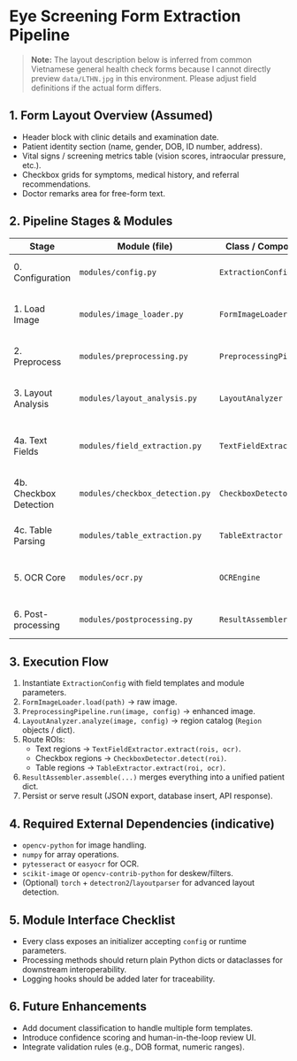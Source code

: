 # Eye Screening Form Extraction Pipeline

> **Note:** The layout description below is inferred from common Vietnamese general health check forms because I cannot directly preview `data/LTHN.jpg` in this environment. Please adjust field definitions if the actual form differs.

## 1. Form Layout Overview (Assumed)
- Header block with clinic details and examination date.
- Patient identity section (name, gender, DOB, ID number, address).
- Vital signs / screening metrics table (vision scores, intraocular pressure, etc.).
- Checkbox grids for symptoms, medical history, and referral recommendations.
- Doctor remarks area for free-form text.

## 2. Pipeline Stages & Modules

| Stage | Module (file) | Class / Component | Purpose | Input | Output |
|-------|---------------|-------------------|---------|-------|--------|
| 0. Configuration | `modules/config.py` | `ExtractionConfig` | Centralize paths, OCR languages, region templates. | Optional YAML/JSON or dict | Config object |
| 1. Load Image | `modules/image_loader.py` | `FormImageLoader` | Read form image from disk or stream. | Image path / bytes | Raw BGR image (NumPy array) |
| 2. Preprocess | `modules/preprocessing.py` | `PreprocessingPipeline` | Denoise, enhance contrast, deskew, binarize. | Raw image, config | Preprocessed image |
| 3. Layout Analysis | `modules/layout_analysis.py` | `LayoutAnalyzer` | Detect fixed regions, align template, produce ROIs. | Preprocessed image, config | Dict of ROI metadata + cropped images |
| 4a. Text Fields | `modules/field_extraction.py` | `TextFieldExtractor` | Extract structured text regions (header, patient info). | ROIs, `OCREngine` | Dict `{field_name: text}` |
| 4b. Checkbox Detection | `modules/checkbox_detection.py` | `CheckboxDetector` | Detect ticked/unticked boxes via threshold/ML. | ROI image(s), config | Dict `{checkbox_id: bool}` |
| 4c. Table Parsing | `modules/table_extraction.py` | `TableExtractor` | Extract tables (e.g., vision scores) cell by cell. | Table ROI, `OCREngine` | Structured table data |
| 5. OCR Core | `modules/ocr.py` | `OCREngine` | Wrap Tesseract/EasyOCR call with pre/post-processing. | ROI image, hints | Recognized text |
| 6. Post-processing | `modules/postprocessing.py` | `ResultAssembler` | Clean text, normalize values, merge outputs. | Text dict, checkbox dict, tables | Final patient record dict |

## 3. Execution Flow
1. Instantiate `ExtractionConfig` with field templates and module parameters.
2. `FormImageLoader.load(path)` → raw image.
3. `PreprocessingPipeline.run(image, config)` → enhanced image.
4. `LayoutAnalyzer.analyze(image, config)` → region catalog (`Region` objects / dict).
5. Route ROIs:
   - Text regions → `TextFieldExtractor.extract(rois, ocr)`.
   - Checkbox regions → `CheckboxDetector.detect(roi)`.
   - Table regions → `TableExtractor.extract(roi, ocr)`.
6. `ResultAssembler.assemble(...)` merges everything into a unified patient dict.
7. Persist or serve result (JSON export, database insert, API response).

## 4. Required External Dependencies (indicative)
- `opencv-python` for image handling.
- `numpy` for array operations.
- `pytesseract` or `easyocr` for OCR.
- `scikit-image` or `opencv-contrib-python` for deskew/filters.
- (Optional) `torch` + `detectron2`/`layoutparser` for advanced layout detection.

## 5. Module Interface Checklist
- Every class exposes an initializer accepting `config` or runtime parameters.
- Processing methods should return plain Python dicts or dataclasses for downstream interoperability.
- Logging hooks should be added later for traceability.

## 6. Future Enhancements
- Add document classification to handle multiple form templates.
- Introduce confidence scoring and human-in-the-loop review UI.
- Integrate validation rules (e.g., DOB format, numeric ranges).
